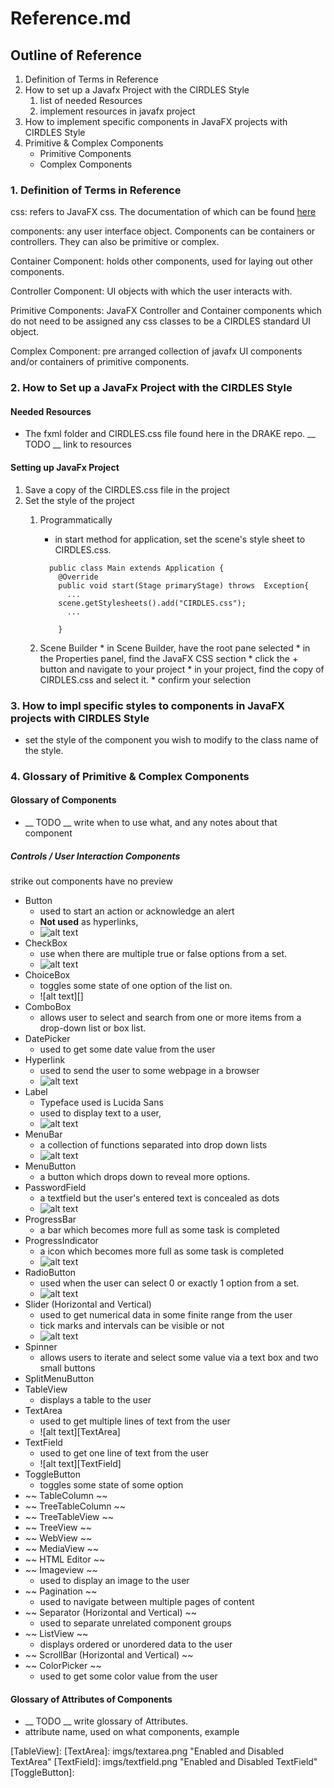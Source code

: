 # Reference.md

## Outline of Reference

 1. Definition of Terms in Reference
 2. How to set up a Javafx Project with the CIRDLES Style
 	1. list of needed Resources
 	2. implement resources in javafx project
 3. How to implement specific components in JavaFX projects with CIRDLES Style
 4. Primitive & Complex Components
 	* Primitive Components
 	* Complex Components

### 1. Definition of Terms in Reference

 css: refers to JavaFX css. The documentation of which can be found [here](http://docs.oracle.com/javafx/2/api/javafx/scene/doc-files/cssref.html)

 components: any user interface object. Components can be containers or controllers. They can also be primitive or complex.

 Container Component: holds other components, used for laying out other components.

 Controller Component: UI objects with which the user interacts with.

 Primitive Components: JavaFX Controller and Container components which do not need to be assigned any css classes to be a CIRDLES standard UI object.

 Complex Component: pre arranged collection of javafx UI components and/or containers of primitive components.

### 2. How to Set up a JavaFx Project with the CIRDLES Style

#### Needed Resources

 * The fxml folder and CIRDLES.css file found here in the DRAKE repo. __ TODO __ link to resources

#### Setting up JavaFx Project

 1. Save a copy of the CIRDLES.css file in the project
 2. Set the style of the project
    1. Programmatically
        * in start method for application, set the scene's style sheet to CIRDLES.css.

        ```
          public class Main extends Application {
            @Override
            public void start(Stage primaryStage) throws  Exception{
              ...
            scene.getStylesheets().add("CIRDLES.css");
              ...

            }
        ```
      2. Scene Builder
        * in Scene Builder, have the root pane selected
        * in the Properties panel, find the JavaFX CSS section
        * click the + button and navigate to your project
        * in your project, find the copy of CIRDLES.css and select it.
        * confirm your selection



### 3. How to impl specific styles to components in JavaFX projects with CIRDLES Style

* set the style of the component you wish to modify to the class name of the style.

### 4. Glossary of Primitive & Complex Components

#### Glossary of Components

* __ TODO __ write when to use what, and any notes about that component
##### Controls / User Interaction Components
strike out components have no preview
* Button
    * used to start an action or acknowledge an alert
    * __Not used__ as hyperlinks,
    * ![alt text][Button]
* CheckBox
    * use when there are multiple true or false options from a set.
    * ![alt text][CheckBox]
* ChoiceBox
    * toggles some state of one option of the list on.
    * ![alt text][]
* ComboBox
    * allows user to select and search from one or more items from a drop-down list or box list.
* DatePicker
    * used to get some date value from the user
* Hyperlink
    * used to send the user to some webpage in a browser
    * ![alt text][Hyperlink]
* Label
    * Typeface used is Lucida Sans
    * used to display text to a user,
    * ![alt text][Label]
* MenuBar
    * a collection of functions separated into drop down lists
    * ![alt text][MenuBar]
* MenuButton
    * a button which drops down to reveal more options.
* PasswordField
    * a textfield but the user's entered text is concealed as dots
    * ![alt text][PasswordField]
* ProgressBar
    * a bar which becomes more full as some task is completed
* ProgressIndicator
    * a icon which becomes more full as some task is completed
    * ![alt text][ProgressBar]
* RadioButton
    * used when the user can select 0 or exactly 1 option from a set.
    * ![alt text][RadioButton]
* Slider (Horizontal and Vertical)
    * used to get numerical data in some finite range from the user
    * tick marks and intervals can be visible or not  
    * ![alt text][Slider]
* Spinner
    * allows users to iterate and select some value via a text box and two small buttons
* SplitMenuButton
* TableView
    * displays a table to the user
* TextArea
    * used to get multiple lines of text from the user
    * ![alt text][TextArea]
* TextField
    * used to get one line of text from the user
    * ![alt text][TextField]
* ToggleButton
    * toggles some state of some option
* ~~ TableColumn ~~
* ~~ TreeTableColumn ~~
* ~~ TreeTableView ~~
* ~~ TreeView ~~
* ~~ WebView ~~
* ~~ MediaView ~~
* ~~ HTML Editor ~~
* ~~ Imageview ~~
    * used to display an image to the user
* ~~ Pagination ~~
    * used to navigate between multiple pages of content
* ~~ Separator (Horizontal and Vertical) ~~
    * used to separate unrelated component groups
* ~~ ListView ~~
    * displays ordered or unordered data to the user
* ~~ ScrollBar (Horizontal and Vertical) ~~
* ~~ ColorPicker ~~
    * used to get some color value from the user


#### Glossary of Attributes of Components

* __ TODO __ write glossary of Attributes.
* attribute name, used on what components, example


[Button]: imgs/button.png "Enabled and Disabled Buttons"
[CheckBox]: imgs/checkbox.png "Enabled and Disabled CheckBoxes"
[ChoiceBox]:
[ColorPicker]:
[ComboBox]:
[DatePicker]:
[Hyperlink]: imgs/hyperlink.png "Example of Hyperlink"
[Label]: imgs/label.png "Example of Label"
[MenuBar]: imgs/menubar.png "Example of MenuBar"
[MenuButton]:
[Pagination]:
[PasswordField]: imgs/passwordfield.png "Enabled and Disabled PasswordField"
[ProgressBar]: imgs/progress.png "ProgressBar ( left ) and ProgressIndicator ( right )"
[RadioButton]: imgs/radiobutton.png "Enabled and Disabled RadioButtons"
[Slider]: imgs/slider.png "Enabled and Disabled Slider"
[Spinner]:
[SplitMenuButton]:
[TableView]:
[TextArea]: imgs/textarea.png "Enabled and Disabled TextArea"
[TextField]: imgs/textfield.png "Enabled and Disabled TextField"
[ToggleButton]:
